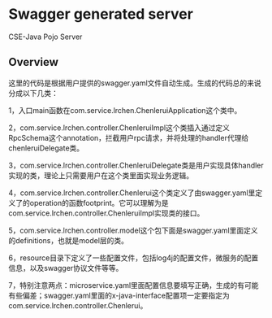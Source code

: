 # Swagger generated server

CSE-Java Pojo Server


## Overview
这里的代码是根据用户提供的swagger.yaml文件自动生成。生成的代码总的来说分成以下几类：

1，入口main函数在com.service.lrchen.ChenleruiApplication这个类中。

2，com.service.lrchen.controller.ChenleruiImpl这个类插入通过定义RpcSchema这个annotation，拦截用户rpc请求，并将处理的handler代理给chenleruiDelegate类。

3，com.service.lrchen.controller.ChenleruiDelegate类是用户实现具体handler实现的类，理论上只需要用户在这个类里面实现业务逻辑。

4，com.service.lrchen.controller.Chenlerui这个类定义了由swagger.yaml里定义了的operation的函数footprint。它可以理解为是com.service.lrchen.controller.ChenleruiImpl实现类的接口。

5，com.service.lrchen.controller.model这个包下面是swagger.yaml里面定义的definitions，也就是model层的类。

6，resource目录下定义了一些配置文件，包括log4j的配置文件，微服务的配置信息，以及swagger协议文件等等。

7，特别注意两点：microservice.yaml里面配置信息要填写正确，生成的有可能有些偏差；swagger.yaml里面的x-java-interface配置项一定要指定为com.service.lrchen.controller.Chenlerui。